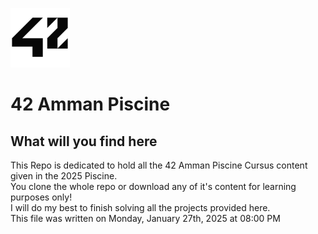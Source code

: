![42Logo](63114141.png)
# 42 Amman Piscine

## What will you find here
This Repo is dedicated to hold all the 42 Amman Piscine Cursus content given in the 2025 Piscine.
<br>
You clone the whole repo or download any of it's content for learning purposes only!
<br>
I will do my best to finish solving all the projects provided here.
<br>
This file was written on Monday, January 27th, 2025 at 08:00 PM